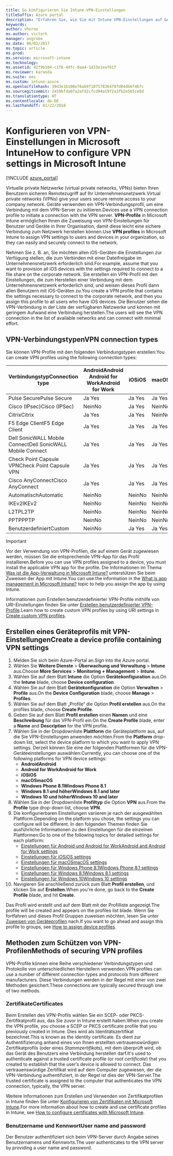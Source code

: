 ```yaml
---
title: So konfigurieren Sie Intune-VPN-Einstellungen
titleSuffix: Azure portal
description: "Erfahren Sie, wie Sie mit Intune VPN-Einstellungen auf Geräten, die Sie verwalten, konfigurieren.\""
keywords: 
author: vhorne
ms.author: victorh
manager: angrobe
ms.date: 06/03/2017
ms.topic: article
ms.prod: 
ms.service: microsoft-intune
ms.technology: 
ms.assetid: 42f9b104-c1f6-4dfc-8aa4-1d33e1eaf61f
ms.reviewer: karanda
ms.suite: ems
ms.custom: intune-azure
ms.openlocfilehash: 39d3e1b100e78ab9710757836478fd04db6f467c
ms.sourcegitcommit: 2459bfda07a2afd2cfcd94a1972a3fb2e565ce8d
ms.translationtype: HT
ms.contentlocale: de-DE
ms.lasthandoff: 01/22/2018
---
```

# <a name="how-to-configure-vpn-settings-in-microsoft-intune"></a><span data-ttu-id="5ebbe-103">Konfigurieren von VPN-Einstellungen in Microsoft Intune</span><span class="sxs-lookup"><span data-stu-id="5ebbe-103">How to configure VPN settings in Microsoft Intune</span></span>

[!INCLUDE [azure_portal](./includes/azure_portal.md)]

<span data-ttu-id="5ebbe-104">Virtuelle private Netzwerke (virtual private networks, VPNs) bieten Ihren Benutzern sicheren Remotezugriff auf Ihr Unternehmensnetzwerk.</span><span class="sxs-lookup"><span data-stu-id="5ebbe-104">Virtual private networks (VPNs) give your users secure remote access to your company network.</span></span> <span data-ttu-id="5ebbe-105">Geräte verwenden ein VPN-Verbindungsprofil, um eine Verbindung mit dem VPN-Server zu initiieren.</span><span class="sxs-lookup"><span data-stu-id="5ebbe-105">Devices use a VPN connection profile to initiate a connection with the VPN server.</span></span> <span data-ttu-id="5ebbe-106">**VPN-Profile** in Microsoft Intune ermöglichen Ihnen die Zuweisung von VPN-Einstellungen für Benutzer und Geräte in Ihrer Organisation, damit diese leicht eine sichere Verbindung zum Netzwerk herstellen können.</span><span class="sxs-lookup"><span data-stu-id="5ebbe-106">Use **VPN profiles** in Microsoft Intune to assign VPN settings to users and devices in your organization, so they can easily and securely connect to the network.</span></span>

<span data-ttu-id="5ebbe-107">Nehmen Sie z. B. an, Sie möchten allen iOS-Geräten die Einstellungen zur Verfügung stellen, die zum Verbinden mit einer Dateifreigabe im Unternehmensnetzwerk erforderlich sind.</span><span class="sxs-lookup"><span data-stu-id="5ebbe-107">For example, assume that you want to provision all iOS devices with the settings required to connect to a file share on the corporate network.</span></span> <span data-ttu-id="5ebbe-108">Sie erstellen ein VPN-Profil mit den Einstellungen, die zum Herstellen einer Verbindung mit dem Unternehmensnetzwerk erforderlich sind, und weisen dieses Profil dann allen Benutzern mit iOS-Geräten zu.</span><span class="sxs-lookup"><span data-stu-id="5ebbe-108">You create a VPN profile that contains the settings necessary to connect to the corporate network, and then you assign this profile to all users who have iOS devices.</span></span> <span data-ttu-id="5ebbe-109">Die Benutzer sehen die VPN-Verbindung in der Liste der verfügbaren Netzwerke und können mit geringem Aufwand eine Verbindung herstellen.</span><span class="sxs-lookup"><span data-stu-id="5ebbe-109">The users will see the VPN connection in the list of available networks and can connect with minimal effort.</span></span>

## <a name="vpn-connection-types"></a><span data-ttu-id="5ebbe-110">VPN-Verbindungstypen</span><span class="sxs-lookup"><span data-stu-id="5ebbe-110">VPN connection types</span></span>

<span data-ttu-id="5ebbe-111">Sie können VPN-Profile mit den folgenden Verbindungstypen erstellen:</span><span class="sxs-lookup"><span data-stu-id="5ebbe-111">You can create VPN profiles using the following connection types:</span></span>

|<span data-ttu-id="5ebbe-112">Verbindungstyp</span><span class="sxs-lookup"><span data-stu-id="5ebbe-112">Connection type</span></span>|<span data-ttu-id="5ebbe-113">Android</span><span class="sxs-lookup"><span data-stu-id="5ebbe-113">Android</span></span><br><span data-ttu-id="5ebbe-114">Android for Work</span><span class="sxs-lookup"><span data-stu-id="5ebbe-114">Android for Work</span></span>|<span data-ttu-id="5ebbe-115">iOS</span><span class="sxs-lookup"><span data-stu-id="5ebbe-115">iOS</span></span>|<span data-ttu-id="5ebbe-116">macOS</span><span class="sxs-lookup"><span data-stu-id="5ebbe-116">macOS</span></span>|<span data-ttu-id="5ebbe-117">Windows Phone 8.1</span><span class="sxs-lookup"><span data-stu-id="5ebbe-117">Windows Phone 8.1</span></span>|<span data-ttu-id="5ebbe-118">Windows 8.1</span><span class="sxs-lookup"><span data-stu-id="5ebbe-118">Windows 8.1</span></span>|<span data-ttu-id="5ebbe-119">Windows 10</span><span class="sxs-lookup"><span data-stu-id="5ebbe-119">Windows 10</span></span>|
|-|-|-|-|-|-|-|
|<span data-ttu-id="5ebbe-120">Pulse Secure</span><span class="sxs-lookup"><span data-stu-id="5ebbe-120">Pulse Secure</span></span>|<span data-ttu-id="5ebbe-121">Ja </span><span class="sxs-lookup"><span data-stu-id="5ebbe-121">Yes</span></span>|<span data-ttu-id="5ebbe-122">Ja </span><span class="sxs-lookup"><span data-stu-id="5ebbe-122">Yes</span></span>|<span data-ttu-id="5ebbe-123">Ja </span><span class="sxs-lookup"><span data-stu-id="5ebbe-123">Yes</span></span>|<span data-ttu-id="5ebbe-124">Ja </span><span class="sxs-lookup"><span data-stu-id="5ebbe-124">Yes</span></span>|<span data-ttu-id="5ebbe-125">Ja </span><span class="sxs-lookup"><span data-stu-id="5ebbe-125">Yes</span></span>|<span data-ttu-id="5ebbe-126">Ja </span><span class="sxs-lookup"><span data-stu-id="5ebbe-126">Yes</span></span>|
|<span data-ttu-id="5ebbe-127">Cisco (IPsec)</span><span class="sxs-lookup"><span data-stu-id="5ebbe-127">Cisco (IPSec)</span></span>|<span data-ttu-id="5ebbe-128">Nein</span><span class="sxs-lookup"><span data-stu-id="5ebbe-128">No</span></span>|<span data-ttu-id="5ebbe-129">Ja </span><span class="sxs-lookup"><span data-stu-id="5ebbe-129">Yes</span></span>|<span data-ttu-id="5ebbe-130">Nein</span><span class="sxs-lookup"><span data-stu-id="5ebbe-130">No</span></span>|<span data-ttu-id="5ebbe-131">Nein</span><span class="sxs-lookup"><span data-stu-id="5ebbe-131">No</span></span>|<span data-ttu-id="5ebbe-132">Nein</span><span class="sxs-lookup"><span data-stu-id="5ebbe-132">No</span></span>|<span data-ttu-id="5ebbe-133">Nein</span><span class="sxs-lookup"><span data-stu-id="5ebbe-133">No</span></span>|
|<span data-ttu-id="5ebbe-134">Citrix</span><span class="sxs-lookup"><span data-stu-id="5ebbe-134">Citrix</span></span>|<span data-ttu-id="5ebbe-135">Ja </span><span class="sxs-lookup"><span data-stu-id="5ebbe-135">Yes</span></span>|<span data-ttu-id="5ebbe-136">Ja </span><span class="sxs-lookup"><span data-stu-id="5ebbe-136">Yes</span></span>|<span data-ttu-id="5ebbe-137">Nein</span><span class="sxs-lookup"><span data-stu-id="5ebbe-137">No</span></span>|<span data-ttu-id="5ebbe-138">Nein</span><span class="sxs-lookup"><span data-stu-id="5ebbe-138">No</span></span>|<span data-ttu-id="5ebbe-139">Nein</span><span class="sxs-lookup"><span data-stu-id="5ebbe-139">No</span></span>|<span data-ttu-id="5ebbe-140">Ja </span><span class="sxs-lookup"><span data-stu-id="5ebbe-140">Yes</span></span>|
|<span data-ttu-id="5ebbe-141">F5 Edge Client</span><span class="sxs-lookup"><span data-stu-id="5ebbe-141">F5 Edge Client</span></span>|<span data-ttu-id="5ebbe-142">Ja </span><span class="sxs-lookup"><span data-stu-id="5ebbe-142">Yes</span></span>|<span data-ttu-id="5ebbe-143">Ja </span><span class="sxs-lookup"><span data-stu-id="5ebbe-143">Yes</span></span>|<span data-ttu-id="5ebbe-144">Ja </span><span class="sxs-lookup"><span data-stu-id="5ebbe-144">Yes</span></span>|<span data-ttu-id="5ebbe-145">Ja </span><span class="sxs-lookup"><span data-stu-id="5ebbe-145">Yes</span></span>|<span data-ttu-id="5ebbe-146">Ja </span><span class="sxs-lookup"><span data-stu-id="5ebbe-146">Yes</span></span>|<span data-ttu-id="5ebbe-147">Ja </span><span class="sxs-lookup"><span data-stu-id="5ebbe-147">Yes</span></span>|
|<span data-ttu-id="5ebbe-148">Dell SonicWALL Mobile Connect</span><span class="sxs-lookup"><span data-stu-id="5ebbe-148">Dell SonicWALL Mobile Connect</span></span>|<span data-ttu-id="5ebbe-149">Ja </span><span class="sxs-lookup"><span data-stu-id="5ebbe-149">Yes</span></span>|<span data-ttu-id="5ebbe-150">Ja </span><span class="sxs-lookup"><span data-stu-id="5ebbe-150">Yes</span></span>|<span data-ttu-id="5ebbe-151">Ja </span><span class="sxs-lookup"><span data-stu-id="5ebbe-151">Yes</span></span>|<span data-ttu-id="5ebbe-152">Ja </span><span class="sxs-lookup"><span data-stu-id="5ebbe-152">Yes</span></span>|<span data-ttu-id="5ebbe-153">Ja </span><span class="sxs-lookup"><span data-stu-id="5ebbe-153">Yes</span></span>|<span data-ttu-id="5ebbe-154">Ja </span><span class="sxs-lookup"><span data-stu-id="5ebbe-154">Yes</span></span>|
|<span data-ttu-id="5ebbe-155">Check Point Capsule VPN</span><span class="sxs-lookup"><span data-stu-id="5ebbe-155">Check Point Capsule VPN</span></span>|<span data-ttu-id="5ebbe-156">Ja </span><span class="sxs-lookup"><span data-stu-id="5ebbe-156">Yes</span></span>|<span data-ttu-id="5ebbe-157">Ja </span><span class="sxs-lookup"><span data-stu-id="5ebbe-157">Yes</span></span>|<span data-ttu-id="5ebbe-158">Ja </span><span class="sxs-lookup"><span data-stu-id="5ebbe-158">Yes</span></span>|<span data-ttu-id="5ebbe-159">Ja </span><span class="sxs-lookup"><span data-stu-id="5ebbe-159">Yes</span></span>|<span data-ttu-id="5ebbe-160">Ja </span><span class="sxs-lookup"><span data-stu-id="5ebbe-160">Yes</span></span>|<span data-ttu-id="5ebbe-161">Ja </span><span class="sxs-lookup"><span data-stu-id="5ebbe-161">Yes</span></span>|
|<span data-ttu-id="5ebbe-162">Cisco AnyConnect</span><span class="sxs-lookup"><span data-stu-id="5ebbe-162">Cisco AnyConnect</span></span>|<span data-ttu-id="5ebbe-163">Ja </span><span class="sxs-lookup"><span data-stu-id="5ebbe-163">Yes</span></span>|<span data-ttu-id="5ebbe-164">Ja </span><span class="sxs-lookup"><span data-stu-id="5ebbe-164">Yes</span></span>|<span data-ttu-id="5ebbe-165">Ja </span><span class="sxs-lookup"><span data-stu-id="5ebbe-165">Yes</span></span>|<span data-ttu-id="5ebbe-166">Nein</span><span class="sxs-lookup"><span data-stu-id="5ebbe-166">No</span></span>|<span data-ttu-id="5ebbe-167">Nein</span><span class="sxs-lookup"><span data-stu-id="5ebbe-167">No</span></span>|<span data-ttu-id="5ebbe-168">Nein</span><span class="sxs-lookup"><span data-stu-id="5ebbe-168">No</span></span>|
|<span data-ttu-id="5ebbe-169">Automatisch</span><span class="sxs-lookup"><span data-stu-id="5ebbe-169">Automatic</span></span>|<span data-ttu-id="5ebbe-170">Nein</span><span class="sxs-lookup"><span data-stu-id="5ebbe-170">No</span></span>|<span data-ttu-id="5ebbe-171">Nein</span><span class="sxs-lookup"><span data-stu-id="5ebbe-171">No</span></span>|<span data-ttu-id="5ebbe-172">Nein</span><span class="sxs-lookup"><span data-stu-id="5ebbe-172">No</span></span>|<span data-ttu-id="5ebbe-173">Nein</span><span class="sxs-lookup"><span data-stu-id="5ebbe-173">No</span></span>|<span data-ttu-id="5ebbe-174">Nein</span><span class="sxs-lookup"><span data-stu-id="5ebbe-174">No</span></span>|<span data-ttu-id="5ebbe-175">Ja </span><span class="sxs-lookup"><span data-stu-id="5ebbe-175">Yes</span></span>|
|<span data-ttu-id="5ebbe-176">IKEv2</span><span class="sxs-lookup"><span data-stu-id="5ebbe-176">IKEv2</span></span>|<span data-ttu-id="5ebbe-177">Nein</span><span class="sxs-lookup"><span data-stu-id="5ebbe-177">No</span></span>|<span data-ttu-id="5ebbe-178">Nein</span><span class="sxs-lookup"><span data-stu-id="5ebbe-178">No</span></span>|<span data-ttu-id="5ebbe-179">Nein</span><span class="sxs-lookup"><span data-stu-id="5ebbe-179">No</span></span>|<span data-ttu-id="5ebbe-180">Nein</span><span class="sxs-lookup"><span data-stu-id="5ebbe-180">No</span></span>|<span data-ttu-id="5ebbe-181">Nein</span><span class="sxs-lookup"><span data-stu-id="5ebbe-181">No</span></span>|<span data-ttu-id="5ebbe-182">Ja </span><span class="sxs-lookup"><span data-stu-id="5ebbe-182">Yes</span></span>|
|<span data-ttu-id="5ebbe-183">L2TP</span><span class="sxs-lookup"><span data-stu-id="5ebbe-183">L2TP</span></span>|<span data-ttu-id="5ebbe-184">Nein</span><span class="sxs-lookup"><span data-stu-id="5ebbe-184">No</span></span>|<span data-ttu-id="5ebbe-185">Nein</span><span class="sxs-lookup"><span data-stu-id="5ebbe-185">No</span></span>|<span data-ttu-id="5ebbe-186">Nein</span><span class="sxs-lookup"><span data-stu-id="5ebbe-186">No</span></span>|<span data-ttu-id="5ebbe-187">Nein</span><span class="sxs-lookup"><span data-stu-id="5ebbe-187">No</span></span>|<span data-ttu-id="5ebbe-188">Nein</span><span class="sxs-lookup"><span data-stu-id="5ebbe-188">No</span></span>|<span data-ttu-id="5ebbe-189">Ja </span><span class="sxs-lookup"><span data-stu-id="5ebbe-189">Yes</span></span>|
|<span data-ttu-id="5ebbe-190">PPTP</span><span class="sxs-lookup"><span data-stu-id="5ebbe-190">PPTP</span></span>|<span data-ttu-id="5ebbe-191">Nein</span><span class="sxs-lookup"><span data-stu-id="5ebbe-191">No</span></span>|<span data-ttu-id="5ebbe-192">Nein</span><span class="sxs-lookup"><span data-stu-id="5ebbe-192">No</span></span>|<span data-ttu-id="5ebbe-193">Nein</span><span class="sxs-lookup"><span data-stu-id="5ebbe-193">No</span></span>|<span data-ttu-id="5ebbe-194">Nein</span><span class="sxs-lookup"><span data-stu-id="5ebbe-194">No</span></span>|<span data-ttu-id="5ebbe-195">Nein</span><span class="sxs-lookup"><span data-stu-id="5ebbe-195">No</span></span>|<span data-ttu-id="5ebbe-196">Ja </span><span class="sxs-lookup"><span data-stu-id="5ebbe-196">Yes</span></span>|
|<span data-ttu-id="5ebbe-197">Benutzerdefiniert</span><span class="sxs-lookup"><span data-stu-id="5ebbe-197">Custom</span></span>|<span data-ttu-id="5ebbe-198">Nein</span><span class="sxs-lookup"><span data-stu-id="5ebbe-198">No</span></span>|<span data-ttu-id="5ebbe-199">Ja </span><span class="sxs-lookup"><span data-stu-id="5ebbe-199">Yes</span></span>|<span data-ttu-id="5ebbe-200">Ja </span><span class="sxs-lookup"><span data-stu-id="5ebbe-200">Yes</span></span>|<span data-ttu-id="5ebbe-201">Nein</span><span class="sxs-lookup"><span data-stu-id="5ebbe-201">No</span></span>|<span data-ttu-id="5ebbe-202">Nein</span><span class="sxs-lookup"><span data-stu-id="5ebbe-202">No</span></span>|<span data-ttu-id="5ebbe-203">Nein</span><span class="sxs-lookup"><span data-stu-id="5ebbe-203">No</span></span>|


> [!IMPORTANT]
> <span data-ttu-id="5ebbe-204">Vor der Verwendung von VPN-Profilen, die auf einem Gerät zugewiesen werden, müssen Sie die entsprechende VPN-App für das Profil installieren.</span><span class="sxs-lookup"><span data-stu-id="5ebbe-204">Before you can use VPN profiles assigned to a device, you must install the applicable VPN app for the profile.</span></span> <span data-ttu-id="5ebbe-205">Die Informationen im Thema [Was ist die App-Verwaltung in Microsoft Intune?](app-management.md) unterstützen Sie beim Zuweisen der App mit Intune.</span><span class="sxs-lookup"><span data-stu-id="5ebbe-205">You can use the information in the [What is app management in Microsoft Intune?](app-management.md) topic to help you assign the app by using Intune.</span></span>  

<span data-ttu-id="5ebbe-206">Informationen zum Erstellen benutzerdefinierter VPN-Profile mithilfe von URI-Einstellungen finden Sie unter [Erstellen benutzerdefinierter VPN-Profile](custom-vpn-profiles-create.md).</span><span class="sxs-lookup"><span data-stu-id="5ebbe-206">Learn how to  create custom VPN profiles by using URI settings in [Create custom VPN profiles](custom-vpn-profiles-create.md).</span></span>     

## <a name="create-a-device-profile-containing-vpn-settings"></a><span data-ttu-id="5ebbe-207">Erstellen eines Geräteprofils mit VPN-Einstellungen</span><span class="sxs-lookup"><span data-stu-id="5ebbe-207">Create a device profile containing VPN settings</span></span>

1. <span data-ttu-id="5ebbe-208">Melden Sie sich beim Azure-Portal an.</span><span class="sxs-lookup"><span data-stu-id="5ebbe-208">Sign into the Azure portal.</span></span>
2. <span data-ttu-id="5ebbe-209">Wählen Sie **Weitere Dienste** > **Überwachung und Verwaltung** > **Intune** aus.</span><span class="sxs-lookup"><span data-stu-id="5ebbe-209">Choose **More Services** > **Monitoring + Management** > **Intune**.</span></span>
3. <span data-ttu-id="5ebbe-210">Wählen Sie auf dem Blatt **Intune** die Option **Gerätekonfiguration** aus.</span><span class="sxs-lookup"><span data-stu-id="5ebbe-210">On the **Intune** blade, choose **Device configuration**.</span></span>
2. <span data-ttu-id="5ebbe-211">Wählen Sie auf dem Blatt **Gerätekonfiguration** die Option **Verwalten** > **Profile** aus.</span><span class="sxs-lookup"><span data-stu-id="5ebbe-211">On the **Device Configuration** blade, choose **Manage** > **Profiles**.</span></span>
3. <span data-ttu-id="5ebbe-212">Wählen Sie auf dem Blatt „Profile“ die Option **Profil erstellen** aus.</span><span class="sxs-lookup"><span data-stu-id="5ebbe-212">On the profiles blade, choose **Create Profile**.</span></span>
4. <span data-ttu-id="5ebbe-213">Geben Sie auf dem Blatt **Profil erstellen** einen **Namen** und eine **Beschreibung** für das VPN-Profil ein.</span><span class="sxs-lookup"><span data-stu-id="5ebbe-213">On the **Create Profile** blade, enter a **Name** and **Description** for the VPN profile.</span></span>
5. <span data-ttu-id="5ebbe-214">Wählen Sie in der Dropdownliste **Plattform** die Geräteplattform aus, auf die Sie VPN-Einstellungen anwenden möchten.</span><span class="sxs-lookup"><span data-stu-id="5ebbe-214">From the **Platform** drop-down list, select the device platform to which you want to apply VPN settings.</span></span> <span data-ttu-id="5ebbe-215">Derzeit können Sie eine der folgenden Plattformen für die VPN-Geräteeinstellungen auswählen:</span><span class="sxs-lookup"><span data-stu-id="5ebbe-215">Currently, you can choose one of the following platforms for VPN device settings:</span></span>
    - <span data-ttu-id="5ebbe-216">**Android**</span><span class="sxs-lookup"><span data-stu-id="5ebbe-216">**Android**</span></span>
    - <span data-ttu-id="5ebbe-217">**Android for Work**</span><span class="sxs-lookup"><span data-stu-id="5ebbe-217">**Android for Work**</span></span>
    - <span data-ttu-id="5ebbe-218">**iOS**</span><span class="sxs-lookup"><span data-stu-id="5ebbe-218">**iOS**</span></span>
    - <span data-ttu-id="5ebbe-219">**macOS**</span><span class="sxs-lookup"><span data-stu-id="5ebbe-219">**macOS**</span></span>
    - <span data-ttu-id="5ebbe-220">**Windows Phone 8.1**</span><span class="sxs-lookup"><span data-stu-id="5ebbe-220">**Windows Phone 8.1**</span></span>
    - <span data-ttu-id="5ebbe-221">**Windows 8.1 und höher**</span><span class="sxs-lookup"><span data-stu-id="5ebbe-221">**Windows 8.1 and later**</span></span>
    - <span data-ttu-id="5ebbe-222">**Windows 10 und höher**</span><span class="sxs-lookup"><span data-stu-id="5ebbe-222">**Windows 10 and later**</span></span>
6. <span data-ttu-id="5ebbe-223">Wählen Sie in der Dropdownliste **Profiltyp** die Option **VPN** aus.</span><span class="sxs-lookup"><span data-stu-id="5ebbe-223">From the **Profile** type drop-down list, choose **VPN**.</span></span>
7. <span data-ttu-id="5ebbe-224">Die konfigurierbaren Einstellungen variieren je nach der ausgewählten Plattform.</span><span class="sxs-lookup"><span data-stu-id="5ebbe-224">Depending on the platform you chose, the settings you can configure will be different.</span></span> <span data-ttu-id="5ebbe-225">In den folgenden Themen finden Sie ausführliche Informationen zu den Einstellungen für die einzelnen Plattformen:</span><span class="sxs-lookup"><span data-stu-id="5ebbe-225">Go to one of the following topics for detailed settings for each platform:</span></span>
    - [<span data-ttu-id="5ebbe-226">Einstellungen für Android und Android for Work</span><span class="sxs-lookup"><span data-stu-id="5ebbe-226">Android and Android for Work settings</span></span>](vpn-settings-android.md)
    - [<span data-ttu-id="5ebbe-227">Einstellungen für iOS</span><span class="sxs-lookup"><span data-stu-id="5ebbe-227">iOS settings</span></span>](vpn-settings-ios.md)
    - [<span data-ttu-id="5ebbe-228">Einstellungen für macOS</span><span class="sxs-lookup"><span data-stu-id="5ebbe-228">macOS settings</span></span>](vpn-settings-macos.md)
    - [<span data-ttu-id="5ebbe-229">Einstellungen für Windows Phone 8.1</span><span class="sxs-lookup"><span data-stu-id="5ebbe-229">Windows Phone 8.1 settings</span></span>](vpn-settings-windows-phone-8-1.md)
    - [<span data-ttu-id="5ebbe-230">Einstellungen für Windows 8.1</span><span class="sxs-lookup"><span data-stu-id="5ebbe-230">Windows 8.1 settings</span></span>](vpn-settings-windows-8-1.md)
    - [<span data-ttu-id="5ebbe-231">Einstellungen für Windows 10</span><span class="sxs-lookup"><span data-stu-id="5ebbe-231">Windows 10 settings</span></span>](vpn-settings-windows-10.md)
8. <span data-ttu-id="5ebbe-232">Navigieren Sie anschließend zurück zum Blatt **Profil erstellen**, und klicken Sie auf **Erstellen**.</span><span class="sxs-lookup"><span data-stu-id="5ebbe-232">When you're done, go back to the **Create Profile** blade, and hit **Create**.</span></span>

<span data-ttu-id="5ebbe-233">Das Profil wird erstellt und auf dem Blatt mit der Profilliste angezeigt.</span><span class="sxs-lookup"><span data-stu-id="5ebbe-233">The profile will be created and appears on the profiles list blade.</span></span>
<span data-ttu-id="5ebbe-234">Wenn Sie fortfahren und dieses Profil Gruppen zuweisen möchten, lesen Sie unter [Zuweisen von Geräteprofilen](device-profile-assign.md) nach.</span><span class="sxs-lookup"><span data-stu-id="5ebbe-234">If you want to go ahead and assign this profile to groups, see [How to assign device profiles](device-profile-assign.md).</span></span>


## <a name="methods-of-securing-vpn-profiles"></a><span data-ttu-id="5ebbe-235">Methoden zum Schützen von VPN-Profilen</span><span class="sxs-lookup"><span data-stu-id="5ebbe-235">Methods of securing VPN profiles</span></span>

<span data-ttu-id="5ebbe-236">VPN-Profile können eine Reihe verschiedener Verbindungstypen und Protokolle von unterschiedlichen Herstellern verwenden.</span><span class="sxs-lookup"><span data-stu-id="5ebbe-236">VPN profiles can use a number of different connection types and protocols from different manufacturers.</span></span> <span data-ttu-id="5ebbe-237">Diese Verbindungen werden in der Regel mit einer von zwei Methoden gesichert.</span><span class="sxs-lookup"><span data-stu-id="5ebbe-237">These connections are typically secured through one of two methods.</span></span>

### <a name="certificates"></a><span data-ttu-id="5ebbe-238">Zertifikate</span><span class="sxs-lookup"><span data-stu-id="5ebbe-238">Certificates</span></span>

<span data-ttu-id="5ebbe-239">Beim Erstellen des VPN-Profils wählen Sie ein SCEP- oder PKCS-Zertifikatprofil aus, das Sie zuvor in Intune erstellt haben.</span><span class="sxs-lookup"><span data-stu-id="5ebbe-239">When you create the VPN profile, you choose a SCEP or PKCS certificate profile that you previously created in Intune.</span></span> <span data-ttu-id="5ebbe-240">Dies wird als Identitätszertifikat bezeichnet.</span><span class="sxs-lookup"><span data-stu-id="5ebbe-240">This is known as the identity certificate.</span></span> <span data-ttu-id="5ebbe-241">Es dient zur Authentifizierung anhand eines von Ihnen erstellten vertrauenswürdigen Zertifikatprofils (oder eines *Stammzertifikats*), mit dem überprüft wird, ob das Gerät des Benutzers eine Verbindung herstellen darf.</span><span class="sxs-lookup"><span data-stu-id="5ebbe-241">It's used to authenticate against a trusted certificate profile (or *root certificate*) that you created to establish that the user’s device is allowed to connect.</span></span> <span data-ttu-id="5ebbe-242">Das vertrauenswürdige Zertifikat wird auf dem Computer zugewiesen, der die VPN-Verbindung authentifiziert, in der Regel ist dies der VPN-Server.</span><span class="sxs-lookup"><span data-stu-id="5ebbe-242">The trusted certificate is assigned to the computer that authenticates the VPN connection, typically, the VPN server.</span></span>

<span data-ttu-id="5ebbe-243">Weitere Informationen zum Erstellen und Verwenden von Zertifikatprofilen in Intune finden Sie unter [Konfigurieren von Zertifikaten mit Microsoft Intune](certificates-configure.md).</span><span class="sxs-lookup"><span data-stu-id="5ebbe-243">For more information about how to create and use certificate profiles in Intune, see [How to configure certificates with Microsoft Intune](certificates-configure.md).</span></span>

### <a name="user-name-and-password"></a><span data-ttu-id="5ebbe-244">Benutzername und Kennwort</span><span class="sxs-lookup"><span data-stu-id="5ebbe-244">User name and password</span></span>

<span data-ttu-id="5ebbe-245">Der Benutzer authentifiziert sich beim VPN-Server durch Angabe seines Benutzernamens und Kennworts.</span><span class="sxs-lookup"><span data-stu-id="5ebbe-245">The user authenticates to the VPN server by providing a user name and password.</span></span>
